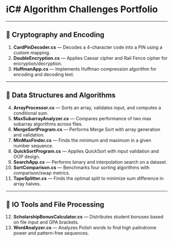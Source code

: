 # ℹ️C# Algorithm Challenges Portfolio

---

## 📁 Cryptography and Encoding
1. **CardPinDecoder.cs** — Decodes a 4-character code into a PIN using a custom mapping.  
2. **DoubleEncryption.cs** — Applies Caesar cipher and Rail Fence cipher for encryption/decryption. 
3. **HuffmanApp.cs** — Implements Huffman compression algorithm for encoding and decoding text.
---

## 🧠 Data Structures and Algorithms
4. **ArrayProcessor.cs** — Sorts an array, validates input, and computes a conditional sum. 
5. **MaxSubarrayAnalyzer.cs** — Compares performance of two max subarray algorithms across files.  
6. **MergeSortProgram.cs** — Performs Merge Sort with array generation and validation.  
7. **MinMaxFinder.cs** — Finds the minimum and maximum in a given number sequence.  
8. **QuickSortProgram.cs** — Applies QuickSort with input validation and OOP design.  
9. **SearchApp.cs** — Performs binary and interpolation search on a dataset. 
10. **SortComparison.cs** — Benchmarks four sorting algorithms with comparison/swap metrics. 
11. **TapeSplitter.cs** — Finds the optimal split to minimize sum difference in array halves.
---

## 📂 IO Tools and File Processing
12. **ScholarshipBonusCalculator.cs** — Distributes student bonuses based on file input and GPA brackets.  
13. **WordAnalyzer.cs** — Analyzes Polish words to find high palindrome power and pattern-free sequences.